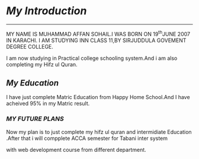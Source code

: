 <!DOCTYPE html>
<html>
    <head>
        <title>First class </title>
    </head>
<body>

<h1><i><b>My Introduction</b></i></h1>
<p><hr> MY NAME IS MUHAMMAD AFFAN SOHAIL.I WAS BORN ON 19<sup>th</sup>JUNE 2007 IN KARACHI. I AM STUDYING INN CLASS 11,BY SIRJUDDULA GOVEMENT DEGREE COLLEGE.</hr></p>
I am now studying in Practical college schooling system.And i am also completing my Hifz ul Quran.
<h2><i><b>My Education</b></i></h2>
<p> I have just complete Matric Education from Happy Home School.And I have acheived 95%  in my Matric result. </p>
<h3><i><b> MY FUTURE PLANS</b></i></h3> 
<p> Now my plan is to just complete my hifz ul quran and intermidiate Education .After that i will compplete ACCA semester for Tabani inter system </p>
with web development course from different department.
</body>
</html>
